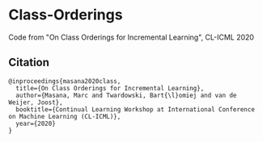 # Class-Orderings
Code from "On Class Orderings for Incremental Learning", CL-ICML 2020

## Citation
```
@inproceedings{masana2020class,
  title={On Class Orderings for Incremental Learning},
  author={Masana, Marc and Twardowski, Bart{\l}omiej and van de Weijer, Joost},
  booktitle={Continual Learning Workshop at International Conference on Machine Learning (CL-ICML)},
  year={2020}
}
```
